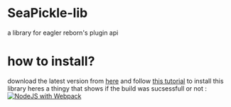 # SeaPickle-lib
a library for eagler reborn's plugin api
# how to install?
download the latest version from [here](https://github.com/radmanplays/SeaPickle-lib/blob/main/latest_build/SeaPickle-lib.js) and follow [this tutorial](https://eaglerreborn.github.io/guide/InstallingPlugins.html) to install this library
heres a thingy that shows if the build was sucsessfull or not : 
[![NodeJS with Webpack](https://github.com/radmanplays/SeaPickle-lib/actions/workflows/webpack.yml/badge.svg)](https://github.com/radmanplays/SeaPickle-lib/actions/workflows/webpack.yml)
